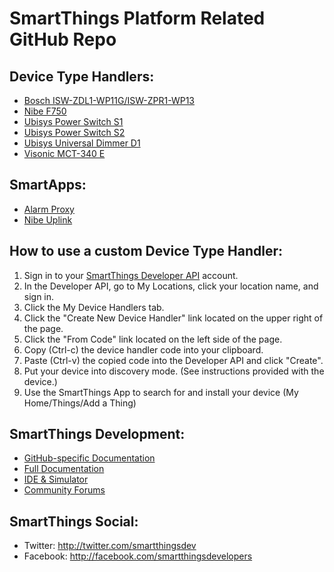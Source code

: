 # SmartThings Platform Related GitHub Repo

## Device Type Handlers:
* [Bosch ISW-ZDL1-WP11G/ISW-ZPR1-WP13](https://github.com/tomasaxerot/SmartThings/blob/master/devicetypes/tomasaxerot/bosch-motion-detector.src/bosch-motion-detector.groovy)
* [Nibe F750](https://github.com/tomasaxerot/SmartThings/blob/master/devicetypes/tomasaxerot/nibe-f750.src/nibe-f750.groovy)
* [Ubisys Power Switch S1](https://github.com/tomasaxerot/SmartThings/blob/master/devicetypes/tomasaxerot/ubisys-power-switch-s1.src/ubisys-power-switch-s1.groovy)
* [Ubisys Power Switch S2](https://github.com/tomasaxerot/SmartThings/blob/master/devicetypes/tomasaxerot/ubisys-power-switch-s2.src/ubisys-power-switch-s2.groovy)
* [Ubisys Universal Dimmer D1](https://github.com/tomasaxerot/SmartThings/blob/master/devicetypes/tomasaxerot/ubisys-universal-dimmer-d1.src/ubisys-universal-dimmer-d1.groovy)
* [Visonic MCT-340 E](https://github.com/tomasaxerot/SmartThings/blob/master/devicetypes/tomasaxerot/visonic-door-window-sensor.src/visonic-door-window-sensor.groovy)

## SmartApps:
* [Alarm Proxy](https://github.com/tomasaxerot/SmartThings/tree/master/smartapps/tomasaxerot/alarm-proxy.src)
* [Nibe Uplink](https://github.com/tomasaxerot/SmartThings/tree/master/smartapps/tomasaxerot/nibe-uplink.src)

## How to use a custom Device Type Handler:

1. Sign in to your [SmartThings Developer API](https://graph.api.smartthings.com/register) account.
2. In the Developer API, go to My Locations, click your location name, and sign in.
3. Click the My Device Handlers tab.
4. Click the "Create New Device Handler" link located on the upper right of the page.
5. Click the "From Code" link located on the left side of the page.
6. Copy (Ctrl-c) the device handler code into your clipboard.
7. Paste (Ctrl-v) the copied code into the Developer API and click "Create".
8. Put your device into discovery mode. (See instructions provided with the device.)
9. Use the SmartThings App to search for and install your device (My Home/Things/Add a Thing)

## SmartThings Development:

* [GitHub-specific Documentation](http://docs.smartthings.com/en/latest/tools-and-ide/github-integration.html)
* [Full Documentation](http://docs.smartthings.com)
* [IDE & Simulator](http://ide.smartthings.com)
* [Community Forums](http://community.smartthings.com)

## SmartThings Social:

* Twitter: http://twitter.com/smartthingsdev
* Facebook: http://facebook.com/smartthingsdevelopers
